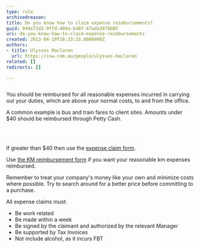 ```yaml
---
type: rule
archivedreason: 
title: Do you know how to claim expense reimbursements?
guid: 949e72d3-9ffd-409a-bd07-47ada3979b85
uri: do-you-know-how-to-claim-expense-reimbursements
created: 2013-04-19T18:33:33.0000000Z
authors:
- title: Ulysses Maclaren
  url: https://ssw.com.au/people/ulysses-maclaren
related: []
redirects: []

---
```



<img src="/Management/Rules-to-Better-Accounting/PublishingImages/expense-reimbursement.png" alt="" />
<p>​You should be reimbursed for all reasonable expenses incurred in carrying out your duties, which are above your normal costs, to and from the office.</p><p>A common example is bus and train fares to client sites. Amounts under $40 should be reimbursed through Petty Cash.</p>
<br><excerpt class='endintro'></excerpt><br>
<p>If greater than $40 then use the 
   <a href="http&#58;//www.ssw.com.au/ssw/StandardsInternal/Forms/ExpensesReimbursement.xls">expense claim form</a>.</p><p>Use 
   <a href="http&#58;//www.ssw.com.au/ssw/StandardsInternal/Forms/ExpensesReimbursementKM.xlt">the KM reimbursement form</a> if you want your reasonable km expenses reimbursed. </p><p>Remember to treat your company's money like your own and minimize costs where possible. Try to search around for a better price before committing to a purchase. </p><p>All expense claims must&#58;</p><ul><li>Be work related</li><li>​​Be made within a week</li><li>Be signed by the claimant and authorized by the relevant Manager</li><li>Be supported by Tax Invoices</li><li>Not include alcohol, as it incurs FBT</li></ul>​​


